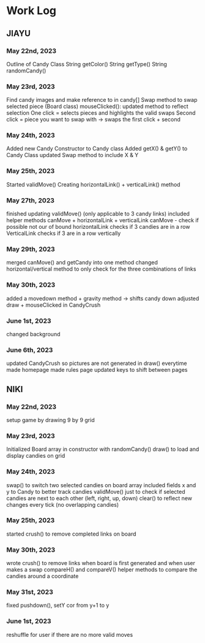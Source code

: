 # Work Log

## JIAYU

### May 22nd, 2023

Outline of Candy Class
String getColor()
String getType()
String randomCandy()


### May 23rd, 2023
Find candy images and make reference to in candy[]
Swap method to swap selected piece (Board class)
mouseClicked(): updated method to reflect selection
        One click = selects pieces and highlights the valid swaps
        Second click = piece you want to swap with → swaps the first click + second

### May 24th, 2023
Added new Candy Constructor to Candy class
Added getX() & getY() to Candy Class
updated Swap method to include X & Y

### May 25th, 2023
Started validMove()
  Creating horizontalLink() + verticalLink() method

### May 27th, 2023
finished updating validMove() (only applicable to 3 candy links)
included helper methods canMove + horizontalLink + verticalLink
canMove - check if possible not our of bound
horizontalLink checks if 3 candies are in a row
VerticalLink checks if 3 are in a row vertically

### May 29th, 2023
merged canMove() and getCandy into one method
changed horizontal/vertical method to only check for the three combinations of links

### May 30th, 2023
added a movedown method + gravity method -> shifts candy down
adjusted draw + mouseClicked in CandyCrush

### June 1st, 2023
changed background

### June 6th, 2023
updated CandyCrush so pictures are not generated in draw() everytime
made homepage
made rules page
updated keys to shift between pages

## NIKI

### May 22nd, 2023
setup game by drawing 9 by 9 grid

### May 23rd, 2023
Initialized Board array in constructor with randomCandy()
draw() to load and display candies on grid

### May 24th, 2023
swap() to switch two selected candies on board array
included fields x and y to Candy to better track candies
validMove() just to check if selected candies are next to each other (left, right, up, down)
clear() to reflect new changes every tick (no overlapping candies)

### May 25th, 2023
started crush() to remove completed links on board

### May 30th, 2023
wrote crush() to remove links when board is first generated and when user makes a swap
compareH() and compareV() helper methods to compare the candies around a coordinate

### May 31st, 2023
fixed pushdown(), setY cor from y+1 to y

### June 1st, 2023
reshuffle for user if there are no more valid moves
